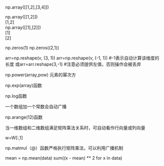 np.array([[1,2],[3,4]])  

np.array([[1,2]])  
[1,2]  
np.array([[1],[2]])  
[1]  
[2]

np.zeros(1)
np.zeros((2,1))

arr=np.reshape(v, (3, 1))
arr=np.reshape(v, (-1, 1)) #-1表示自动计算该维度的长度
或arr=arr.reshape(3,-1)
#注意必须提供左值，否则操作会被丢弃

np.power(array,pow) 元素的幂次方

np.exp(array)函数

np.log函数

一个数组加一个常数会自动广播

np.arange(12)函数

当一维数组和二维数组满足矩阵乘法关系时，可自动看作行向量或列向量

w=W[:,1]

np.matmul（@）函数严格执行矩阵乘法，可以利用广播机制

 mean = np.mean(data)
sum((x - mean) ** 2 for x in data)
